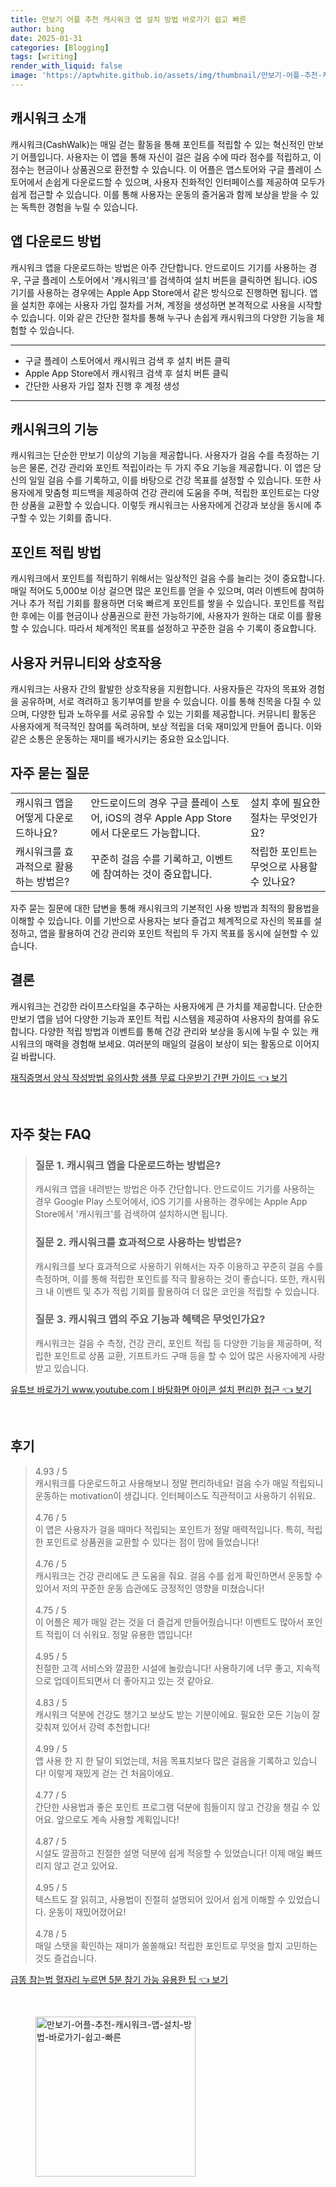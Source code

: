 ```yaml
---
title: 만보기 어플 추천 캐시워크 앱 설치 방법 바로가기 쉽고 빠른
author: bing
date: 2025-01-31
categories: [Blogging]
tags: [writing]
render_with_liquid: false
image: 'https://aptwhite.github.io/assets/img/thumbnail/만보기-어플-추천-캐시워크-앱-설치-방법-바로가기-쉽고-빠른.webp'
---
```



<h2 id='캐시워크 소개'>캐시워크 소개</h2>

<p>캐시워크(CashWalk)는 매일 걷는 활동을 통해 포인트를 적립할 수 있는 혁신적인 만보기 어플입니다. 사용자는 이 앱을 통해 자신이 걸은 걸음 수에 따라 점수를 적립하고, 이 점수는 현금이나 상품권으로 환전할 수 있습니다. 이 어플은 앱스토어와 구글 플레이 스토어에서 손쉽게 다운로드할 수 있으며, 사용자 친화적인 인터페이스를 제공하여 모두가 쉽게 접근할 수 있습니다. 이를 통해 사용자는 운동의 즐거움과 함께 보상을 받을 수 있는 독특한 경험을 누릴 수 있습니다.</p>

<h2 id='앱 다운로드 방법'>앱 다운로드 방법</h2>

<p>캐시워크 앱을 다운로드하는 방법은 아주 간단합니다. 안드로이드 기기를 사용하는 경우, 구글 플레이 스토어에서 '캐시워크'를 검색하여 설치 버튼을 클릭하면 됩니다. iOS 기기를 사용하는 경우에는 Apple App Store에서 같은 방식으로 진행하면 됩니다. 앱을 설치한 후에는 사용자 가입 절차를 거쳐, 계정을 생성하면 본격적으로 사용을 시작할 수 있습니다. 이와 같은 간단한 절차를 통해 누구나 손쉽게 캐시워크의 다양한 기능을 체험할 수 있습니다.</p>

<hr />

<ul>
    <li>구글 플레이 스토어에서 캐시워크 검색 후 설치 버튼 클릭</li>
    <li>Apple App Store에서 캐시워크 검색 후 설치 버튼 클릭</li>
    <li>간단한 사용자 가입 절차 진행 후 계정 생성</li>
</ul>

<hr />

<h2 id='캐시워크의 기능'>캐시워크의 기능</h2>

<p>캐시워크는 단순한 만보기 이상의 기능을 제공합니다. 사용자가 걸음 수를 측정하는 기능은 물론, 건강 관리와 포인트 적립이라는 두 가지 주요 기능을 제공합니다. 이 앱은 당신의 일일 걸음 수를 기록하고, 이를 바탕으로 건강 목표를 설정할 수 있습니다. 또한 사용자에게 맞춤형 피드백을 제공하여 건강 관리에 도움을 주며, 적립한 포인트로는 다양한 상품을 교환할 수 있습니다. 이렇듯 캐시워크는 사용자에게 건강과 보상을 동시에 추구할 수 있는 기회를 줍니다.</p>

<h2 id='포인트 적립 방법'>포인트 적립 방법</h2>

<p>캐시워크에서 포인트를 적립하기 위해서는 일상적인 걸음 수를 늘리는 것이 중요합니다. 매일 적어도 5,000보 이상 걸으면 많은 포인트를 얻을 수 있으며, 여러 이벤트에 참여하거나 추가 적립 기회를 활용하면 더욱 빠르게 포인트를 쌓을 수 있습니다. 포인트를 적립한 후에는 이를 현금이나 상품권으로 환전 가능하기에, 사용자가 원하는 대로 이를 활용할 수 있습니다. 따라서 체계적인 목표를 설정하고 꾸준한 걸음 수 기록이 중요합니다.</p>

<h2 id='사용자 커뮤니티와 상호작용'>사용자 커뮤니티와 상호작용</h2>

<p>캐시워크는 사용자 간의 활발한 상호작용을 지원합니다. 사용자들은 각자의 목표와 경험을 공유하며, 서로 격려하고 동기부여를 받을 수 있습니다. 이를 통해 친목을 다질 수 있으며, 다양한 팁과 노하우를 서로 공유할 수 있는 기회를 제공합니다. 커뮤니티 활동은 사용자에게 적극적인 참여를 독려하며, 보상 적립을 더욱 재미있게 만들어 줍니다. 이와 같은 소통은 운동하는 재미를 배가시키는 중요한 요소입니다.</p>

<h2 id='자주 묻는 질문'>자주 묻는 질문</h2>

<table>
    <tr>
        <td>캐시워크 앱을 어떻게 다운로드하나요?</td>
        <td>안드로이드의 경우 구글 플레이 스토어, iOS의 경우 Apple App Store에서 다운로드 가능합니다.</td>
        <td>설치 후에 필요한 절차는 무엇인가요?</td>
    </tr>
    <tr>
        <td>캐시워크를 효과적으로 활용하는 방법은?</td>
        <td>꾸준히 걸음 수를 기록하고, 이벤트에 참여하는 것이 중요합니다.</td>
        <td>적립한 포인트는 무엇으로 사용할 수 있나요?</td>
    </tr>
</table>

<p>자주 묻는 질문에 대한 답변을 통해 캐시워크의 기본적인 사용 방법과 최적의 활용법을 이해할 수 있습니다. 이를 기반으로 사용자는 보다 즐겁고 체계적으로 자신의 목표를 설정하고, 앱을 활용하여 건강 관리와 포인트 적립의 두 가지 목표를 동시에 실현할 수 있습니다.</p>

<h2 id='결론'>결론</h2>

<p>캐시워크는 건강한 라이프스타일을 추구하는 사용자에게 큰 가치를 제공합니다. 단순한 만보기 앱을 넘어 다양한 기능과 포인트 적립 시스템을 제공하여 사용자의 참여를 유도합니다. 다양한 적립 방법과 이벤트를 통해 건강 관리와 보상을 동시에 누릴 수 있는 캐시워크의 매력을 경험해 보세요. 여러분의 매일의 걸음이 보상이 되는 활동으로 이어지길 바랍니다.</p>


<p><a class="click-button" title="재직증명서 양식 작성방법 유의사항 샘플 무료 다운받기 간편 가이드" href="https://aptwhite.github.io/posts/%EC%9E%AC%EC%A7%81%EC%A6%9D%EB%AA%85%EC%84%9C-%EC%96%91%EC%8B%9D-%EC%9E%91%EC%84%B1%EB%B0%A9%EB%B2%95-%EC%9C%A0%EC%9D%98%EC%82%AC%ED%95%AD-%EC%83%98%ED%94%8C-%EB%AC%B4%EB%A3%8C-%EB%8B%A4%EC%9A%B4%EB%B0%9B%EA%B8%B0-%EA%B0%84%ED%8E%B8-%EA%B0%80%EC%9D%B4%EB%93%9C/" rel="dofollow">재직증명서 양식 작성방법 유의사항 샘플 무료 다운받기 간편 가이드 👈 보기</a></p><br>
<h2 id='자주_찾는_FAQ'>자주 찾는 FAQ</h2>
<div itemscope="" itemtype="https://schema.org/FAQPage"> 
<blockquote> 
<div itemscope="" itemprop="mainEntity" itemtype="https://schema.org/Question"> 
<h3 itemprop="name">질문 1. 캐시워크 앱을 다운로드하는 방법은?</h3> 
<div itemscope="" itemprop="acceptedAnswer" itemtype="https://schema.org/Answer"> 
<span itemprop="text"> 
<p>캐시워크 앱을 내려받는 방법은 아주 간단합니다. 안드로이드 기기를 사용하는 경우 Google Play 스토어에서, iOS 기기를 사용하는 경우에는 Apple App Store에서 '캐시워크'를 검색하여 설치하시면 됩니다.</p> 
</span> 
</div> 
</div> 

<div itemscope="" itemprop="mainEntity" itemtype="https://schema.org/Question"> 
<h3 itemprop="name">질문 2. 캐시워크를 효과적으로 사용하는 방법은?</h3> 
<div itemscope="" itemprop="acceptedAnswer" itemtype="https://schema.org/Answer"> 
<span itemprop="text"> 
<p>캐시워크를 보다 효과적으로 사용하기 위해서는 자주 이용하고 꾸준히 걸음 수를 측정하며, 이를 통해 적립한 포인트를 적극 활용하는 것이 좋습니다. 또한, 캐시워크 내 이벤트 및 추가 적립 기회를 활용하여 더 많은 코인을 적립할 수 있습니다.</p> 
</span> 
</div> 
</div> 

<div itemscope="" itemprop="mainEntity" itemtype="https://schema.org/Question"> 
<h3 itemprop="name">질문 3. 캐시워크 앱의 주요 기능과 혜택은 무엇인가요?</h3> 
<div itemscope="" itemprop="acceptedAnswer" itemtype="https://schema.org/Answer"> 
<span itemprop="text"> 
<p>캐시워크는 걸음 수 측정, 건강 관리, 포인트 적립 등 다양한 기능을 제공하며, 적립한 포인트로 상품 교환, 기프트카드 구매 등을 할 수 있어 많은 사용자에게 사랑받고 있습니다.</p> 
</span> 
</div> 
</div> 
</blockquote> 
</div>
<p><a class="click-button" title="유튜브 바로가기 www.youtube.comㅣ바탕화면 아이콘 설치 편리한 접근" href="https://aptwhite.github.io/posts/%EC%9C%A0%ED%8A%9C%EB%B8%8C-%EB%B0%94%EB%A1%9C%EA%B0%80%EA%B8%B0-www.youtube.com%E3%85%A3%EB%B0%94%ED%83%95%ED%99%94%EB%A9%B4-%EC%95%84%EC%9D%B4%EC%BD%98-%EC%84%A4%EC%B9%98-%ED%8E%B8%EB%A6%AC%ED%95%9C-%EC%A0%91%EA%B7%BC/" rel="dofollow">유튜브 바로가기 www.youtube.comㅣ바탕화면 아이콘 설치 편리한 접근 👈 보기</a></p><br>
<h2 id='후기'>후기</h2>
<div itemscope itemtype="https://schema.org/Product">
  <blockquote>
  <div itemprop="review" itemscope itemtype="https://schema.org/Review">
      <div itemprop="reviewRating" itemscope itemtype="https://schema.org/Rating"> <span itemprop="ratingValue">4.93</span> / <span itemprop="bestRating">5</span> </div>
      <span itemprop="reviewBody">캐시워크를 다운로드하고 사용해보니 정말 편리하네요! 걸음 수가 매일 적립되니 운동하는 motivation이 생깁니다. 인터페이스도 직관적이고 사용하기 쉬워요.</span>
  </div>
  <br>
  <div itemprop="review" itemscope itemtype="https://schema.org/Review">
      <div itemprop="reviewRating" itemscope itemtype="https://schema.org/Rating"> <span itemprop="ratingValue">4.76</span> / <span itemprop="bestRating">5</span> </div>
      <span itemprop="reviewBody">이 앱은 사용자가 걸을 때마다 적립되는 포인트가 정말 매력적입니다. 특히, 적립한 포인트로 상품권을 교환할 수 있다는 점이 맘에 들었습니다!</span>
  </div>
  <br>
  <div itemprop="review" itemscope itemtype="https://schema.org/Review">
      <div itemprop="reviewRating" itemscope itemtype="https://schema.org/Rating"> <span itemprop="ratingValue">4.76</span> / <span itemprop="bestRating">5</span> </div>
      <span itemprop="reviewBody">캐시워크는 건강 관리에도 큰 도움을 줘요. 걸음 수를 쉽게 확인하면서 운동할 수 있어서 저의 꾸준한 운동 습관에도 긍정적인 영향을 미쳤습니다!</span>
  </div>
  <br>
  <div itemprop="review" itemscope itemtype="https://schema.org/Review">
      <div itemprop="reviewRating" itemscope itemtype="https://schema.org/Rating"> <span itemprop="ratingValue">4.75</span> / <span itemprop="bestRating">5</span> </div>
      <span itemprop="reviewBody">이 어플은 제가 매일 걷는 것을 더 즐겁게 만들어줬습니다! 이벤트도 많아서 포인트 적립이 더 쉬워요. 정말 유용한 앱입니다!</span>
  </div>
  <br>
  <div itemprop="review" itemscope itemtype="https://schema.org/Review">
      <div itemprop="reviewRating" itemscope itemtype="https://schema.org/Rating"> <span itemprop="ratingValue">4.95</span> / <span itemprop="bestRating">5</span> </div>
      <span itemprop="reviewBody">친절한 고객 서비스와 깔끔한 시설에 놀랐습니다! 사용하기에 너무 좋고, 지속적으로 업데이트되면서 더 좋아지고 있는 것 같아요.</span>
  </div>
  <br>
  <div itemprop="review" itemscope itemtype="https://schema.org/Review">
      <div itemprop="reviewRating" itemscope itemtype="https://schema.org/Rating"> <span itemprop="ratingValue">4.83</span> / <span itemprop="bestRating">5</span> </div>
      <span itemprop="reviewBody">캐시워크 덕분에 건강도 챙기고 보상도 받는 기분이에요. 필요한 모든 기능이 잘 갖춰져 있어서 강력 추천합니다!</span>
  </div>
  <br>
  <div itemprop="review" itemscope itemtype="https://schema.org/Review">
      <div itemprop="reviewRating" itemscope itemtype="https://schema.org/Rating"> <span itemprop="ratingValue">4.99</span> / <span itemprop="bestRating">5</span> </div>
      <span itemprop="reviewBody">앱 사용 한 지 한 달이 되었는데, 처음 목표치보다 많은 걸음을 기록하고 있습니다! 이렇게 재밌게 걷는 건 처음이에요.</span>
  </div>
  <br>
  <div itemprop="review" itemscope itemtype="https://schema.org/Review">
      <div itemprop="reviewRating" itemscope itemtype="https://schema.org/Rating"> <span itemprop="ratingValue">4.77</span> / <span itemprop="bestRating">5</span> </div>
      <span itemprop="reviewBody">간단한 사용법과 좋은 포인트 프로그램 덕분에 힘들이지 않고 건강을 챙길 수 있어요. 앞으로도 계속 사용할 계획입니다!</span>
  </div>
  <br>
  <div itemprop="review" itemscope itemtype="https://schema.org/Review">
      <div itemprop="reviewRating" itemscope itemtype="https://schema.org/Rating"> <span itemprop="ratingValue">4.87</span> / <span itemprop="bestRating">5</span> </div>
      <span itemprop="reviewBody">시설도 깔끔하고 친절한 설명 덕분에 쉽게 적응할 수 있었습니다! 이제 매일 빠뜨리지 않고 걷고 있어요.</span>
  </div>
  <br>
  <div itemprop="review" itemscope itemtype="https://schema.org/Review">
      <div itemprop="reviewRating" itemscope itemtype="https://schema.org/Rating"> <span itemprop="ratingValue">4.95</span> / <span itemprop="bestRating">5</span> </div>
      <span itemprop="reviewBody">텍스트도 잘 읽히고, 사용법이 친절히 설명되어 있어서 쉽게 이해할 수 있었습니다. 운동이 재밌어졌어요!</span>
  </div>
  <br>
  <div itemprop="review" itemscope itemtype="https://schema.org/Review">
      <div itemprop="reviewRating" itemscope itemtype="https://schema.org/Rating"> <span itemprop="ratingValue">4.78</span> / <span itemprop="bestRating">5</span> </div>
      <span itemprop="reviewBody">매일 스탯을 확인하는 재미가 쏠쏠해요! 적립한 포인트로 무엇을 할지 고민하는 것도 즐겁습니다.</span>
  </div>
  </blockquote>
</div>
<p><a class="click-button" title="급똥 참는법 혈자리 누르면 5분 참기 가능 유용한 팁" href="https://aptwhite.github.io/posts/%EA%B8%89%EB%98%A5-%EC%B0%B8%EB%8A%94%EB%B2%95-%ED%98%88%EC%9E%90%EB%A6%AC-%EB%88%84%EB%A5%B4%EB%A9%B4-5%EB%B6%84-%EC%B0%B8%EA%B8%B0-%EA%B0%80%EB%8A%A5-%EC%9C%A0%EC%9A%A9%ED%95%9C-%ED%8C%81/" rel="dofollow">급똥 참는법 혈자리 누르면 5분 참기 가능 유용한 팁 👈 보기</a></p><br>
<figure class="image"><img src="https://aptwhite.github.io/assets/img/thumbnail/만보기-어플-추천-캐시워크-앱-설치-방법-바로가기-쉽고-빠른.webp" alt="만보기-어플-추천-캐시워크-앱-설치-방법-바로가기-쉽고-빠른" width="256" height="256"></figure>